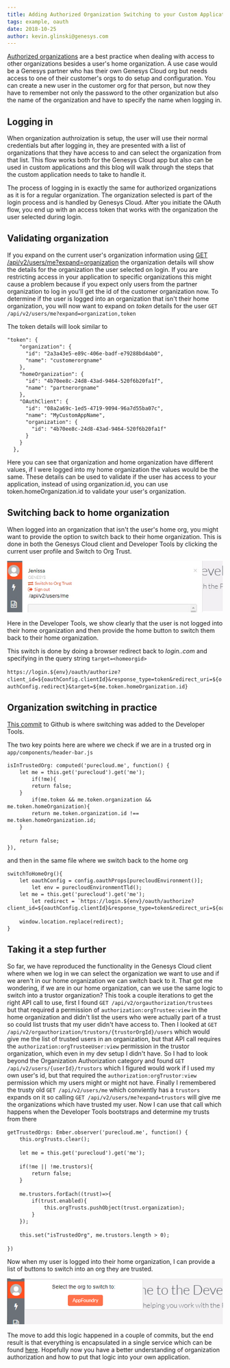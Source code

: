 ```yaml
---
title: Adding Authorized Organization Switching to your Custom Applications
tags: example, oauth
date: 2018-10-25
author: kevin.glinski@genesys.com
---
```


[Authorized organizations](https://help.mypurecloud.com/articles/about-authorized-organizations/) are a best practice when dealing with access to other organizations besides a user's home organization. A use case would be a Genesys partner who has their own Genesys Cloud org but needs access to one of their customer's orgs to do setup and configuration. You can create a new user in the customer org for that person, but now they have to remember not only the password to the other organization but also the name of the organization and have to specify the name when logging in. 

## Logging in

When organization authroization is setup, the user will use their normal credentials but after logging in, they are presented with a list of organizations that they have access to and can select the organization from that list. This flow works both for the Genesys Cloud app but also can be used in custom applications and this blog will walk through the steps that the custom application needs to take to handle it.

The process of logging in is exactly the same for authorized organizations as it is for a regular organization. The organization selected is part of the login process and is handled by Genesys Cloud. After you initiate the OAuth flow, you end up with an access token that works with the organization the user selected during login.

## Validating organization
If you expand on the current user's organization information using [GET /api/v2/users/me?expand=organization](https://developer.mypurecloud.com/api/rest/v2/users/index.html#getUsersMe) the organization details will show the details for the organization the user selected on login. If you are restricting access in your application to specific organizations this might cause a problem because if you expect only users from the partner organization to log in you'll get the id of the customer organization now. To determine if the user is logged into an organization that isn't their home organization, you will now want to expand on _token_ details for the user ```GET /api/v2/users/me?expand=organization,token```

The token details will look similar to 

```{"language":"json"}
"token": {
    "organization": {
      "id": "2a3a43e5-e89c-406e-badf-e79288bd4ab0",
      "name": "customerorgname"
    },
    "homeOrganization": {
      "id": "4b70ee8c-24d8-43ad-9464-520f6b20fa1f",
      "name": "partnerorgname"
    },
    "OAuthClient": {
      "id": "08a2a69c-1ed5-4719-9094-96a7d55ba07c",
      "name": "MyCustomAppName",
      "organization": {
        "id": "4b70ee8c-24d8-43ad-9464-520f6b20fa1f"
      }
    }
  },
```

Here you can see that organization and home organization have different values, if I were logged into my home organization the values would be the same. These details can be used to validate if the user has access to your application, instead of using organization.id, you can use token.homeOrganization.id to validate your user's organization.

## Switching back to home organization

When logged into an organization that isn't the user's home org, you might want to provide the option to switch back to their home organization. This is done in both the Genesys Cloud client and Developer Tools by clicking the current user profile and Switch to Org Trust.

![Developer Tools](homeorg.jpg)

Here in the Developer Tools, we show clearly that the user is not logged into their home organization and then provide the home button to switch them back to their home organization.

This switch is done by doing a browser redirect back to _login.<purecloudenvironment>.com_ and specifying in the query string ```target=<homeorgid>``` 

```https://login.${env}/oauth/authorize?client_id=${oauthConfig.clientId}&response_type=token&redirect_uri=${oauthConfig.redirect}&target=${me.token.homeOrganization.id}```

## Organization switching in practice

[This commit](https://github.com/MyPureCloud/developer-tools/commit/4be0f43901ee32e0f8aaec0e949b468f7891f2ef) to Github is where switching was added to the Developer Tools.

The two key points here are where we check if we are in a trusted org in ```app/components/header-bar.js```

```{"language":"js"}
isInTrustedOrg: computed('purecloud.me', function() {
    let me = this.get('purecloud').get('me');
        if(!me){
        return false;
    }
        if(me.token && me.token.organization && me.token.homeOrganization){
        return me.token.organization.id !== me.token.homeOrganization.id;
    }    
    
    return false;
}),
```

and then in the same file where we switch back to the home org

```{"language":"js"}
switchToHomeOrg(){
    let oauthConfig = config.oauthProps[purecloudEnvironment()];
        let env = purecloudEnvironmentTld();
    let me = this.get('purecloud').get('me');
        let redirect = `https://login.${env}/oauth/authorize?client_id=${oauthConfig.clientId}&response_type=token&redirect_uri=${oauthConfig.redirect}&target=${me.token.homeOrganization.id}`;

    window.location.replace(redirect);
}	        
```

## Taking it a step further

So far, we have reproduced the functionality in the Genesys Cloud client where when we log in we can select the organization we want to use and if we aren't in our home organization we can switch back to it. That got me wondering, if we are in our home organization, can we use the same logic to switch into a trustor organization? This took a couple iterations to get the right API call to use, first I found ```GET /api/v2/orgauthorization/trustees``` but that required a permission of ```authorization:orgTrustee:view``` in the home organization and didn't list the users who were actually part of a trust so could list trusts that my user didn't have access to. Then I looked at ```GET /api/v2/orgauthorization/trustors/{trustorOrgId}/users``` which would give me the list of trusted users in an organization, but that API call requires the ```authorization:orgTrusteeUser:view``` permission in the trustor organization, which even in my dev setup I didn't have. So I had to look beyond the Organization Authorization category and found ```GET /api/v2/users/{userId}/trustors``` which I figured would work if I used my own user's id, but that required the ```authorization:orgTrustor:view``` permission which my users might or might not have. Finally I remembered the trusty old ```GET /api/v2/users/me``` which conviently has a ```trustors``` expands on it so calling ```GET /api/v2/users/me?expand=trustors``` will give me the organizations which have trusted my user. Now I can use that call which happens when the Developer Tools bootstraps and determine my trusts from there

```{"language":"js"}
getTrustedOrgs: Ember.observer('purecloud.me', function() {
    this.orgTrusts.clear();

    let me = this.get('purecloud').get('me');

    if(!me || !me.trustors){
        return false;
    }
    
    me.trustors.forEach((trust)=>{
        if(trust.enabled){
            this.orgTrusts.pushObject(trust.organization);
        }
    });

    this.set("isTrustedOrg", me.trustors.length > 0);
            
})
```

Now when my user is logged into their home organization, I can provide a list of buttons to switch into an org they are trusted.

![Developer Tools Switch Org](switchorg.png)

The move to add this logic happened in a couple of commits, but the end result is that everything is encapsulated in a single service which can be found [here](https://github.com/MyPureCloud/developer-tools/blob/master/app/services/orgauthorization-service.js). Hopefully now you have a better understanding of organization authorization and how to put that logic into your own application.
